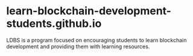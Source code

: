 # learn-blockchain-development-students.github.io
LDBS is a program focused on encouraging students to learn blockchain development and providing them with learning resources.
